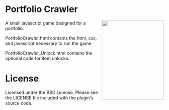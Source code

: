 Portfolio Crawler
=================

[<img align="right" src="https://raw.github.com/Brandon-Wilson/PortfolioCrawler/master/Preview.png" width="197" height="254"/>](https://raw.github.com/Brandon-Wilson/PortfolioCrawler/master/Preview.png)
A small javascript game designed for a portfolio. 

PortfolioCrawler.html contains the html, css, and javascript necessary to run the game.

PortfolioCrawler_Unlock.html contains the optional code for item unlocks.

License
=======

Licensed under the BSD License. Please see the LICENSE file included with the plugin's source code.

